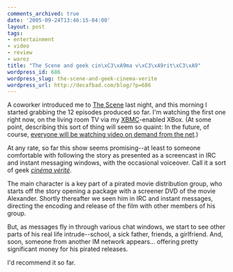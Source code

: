 ```yaml
---
comments_archived: true
date: '2005-09-24T13:46:15-04:00'
layout: post
tags:
- entertainment
- video
- review
- warez
title: "The Scene and geek cin\xC3\xA9ma v\xC3\xA9rit\xC3\xA9"
wordpress_id: 686
wordpress_slug: the-scene-and-geek-cinema-verite
wordpress_url: http://decafbad.com/blog/?p=686
---
```

A coworker introduced me to [The Scene](http://www.welcometothescene.com/index.shtml) last night, and this morning I started grabbing the 12 episodes produced so far.  I'm watching the first one right now, on the living room TV via my [XBMC](http://www.xboxmediacenter.com/)-enabled XBox.  (At some point, describing this sort of thing will seem so quaint: In the future, of course, [everyone will be watching video on demand from the net](http://decafbad.com/blog/2005/03/03/tales-from-the-future-television).)

At any rate, so far this show seems promising--at least to someone comfortable with following the story as presented as a screencast in IRC and instant messaging windows, with the occasional voiceover.  Call it a sort of geek *[cinéma vérité](http://en.wikipedia.org/wiki/Cinema_verit%C3%A9)*.

The main character is a key part of a pirated movie distribution group, who starts off the story opening a package with a screener DVD of the movie Alexander.  Shortly thereafter we seen him in IRC and instant messages, directing the encoding and release of the film with other members of his group.  

But, as messages fly in through various chat windows, we start to see other parts of his real life intrude--school, a sick father, friends, a girlfriend.  And, soon, someone from another IM network appears... offering pretty significant money for his pirated releases.

I'd recommend it so far.
